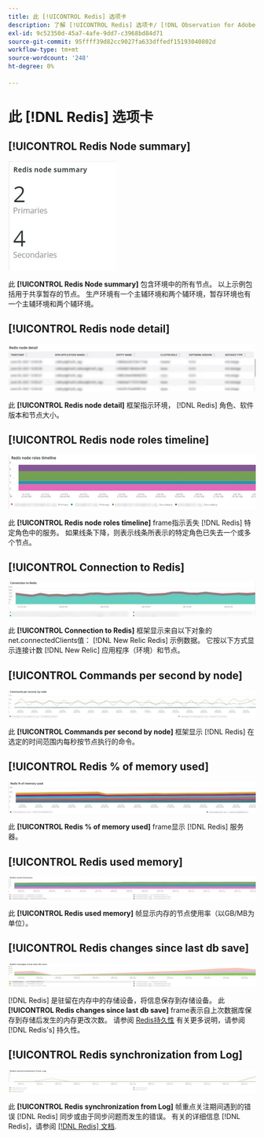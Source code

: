 ```yaml
---
title: 此 [!UICONTROL Redis] 选项卡
description: 了解 [!UICONTROL Redis] 选项卡/ [!DNL Observation for Adobe Commerce].
exl-id: 9c52350d-45a7-4afe-9dd7-c3968bd84d71
source-git-commit: 95ffff39d82cc9027fa633dffedf15193040802d
workflow-type: tm+mt
source-wordcount: '248'
ht-degree: 0%

---
```


# 此 [!DNL Redis] 选项卡

## [!UICONTROL Redis Node summary]

![Redis节点摘要](../../assets/tools/observation-for-adobe-commerce/redis-tab-1.jpg)

此 **[!UICONTROL Redis Node summary]** 包含环境中的所有节点。 以上示例包括用于共享暂存的节点。 生产环境有一个主辅环境和两个辅环境，暂存环境也有一个主辅环境和两个辅环境。

## [!UICONTROL Redis node detail]

![Redis节点详细信息](../../assets/tools/observation-for-adobe-commerce/redis-tab-2.jpg)

此 **[!UICONTROL Redis node detail]** 框架指示环境， [!DNL Redis] 角色、软件版本和节点大小。

## [!UICONTROL Redis node roles timeline]

![Redis节点角色时间线](../../assets/tools/observation-for-adobe-commerce/redis-tab-3.jpg)

此 **[!UICONTROL Redis node roles timeline]** frame指示丢失 [!DNL Redis] 特定角色中的服务。 如果线条下降，则表示线条所表示的特定角色已失去一个或多个节点。

## [!UICONTROL Connection to Redis]

![与Redis的连接](../../assets/tools/observation-for-adobe-commerce/redis-tab-4.jpg)

此 **[!UICONTROL Connection to Redis]** 框架显示来自以下对象的net.connectedClients值： [!DNL New Relic Redis] 示例数据。 它按以下方式显示连接计数 [!DNL New Relic] 应用程序（环境）和节点。

## [!UICONTROL Commands per second by node]

![按节点每秒的命令数](../../assets/tools/observation-for-adobe-commerce/redis-tab-5.jpg)

此 **[!UICONTROL Commands per second by node]** 框架显示 [!DNL Redis] 在选定的时间范围内每秒按节点执行的命令。

## [!UICONTROL Redis % of memory used]

![已使用的内存的红色%](../../assets/tools/observation-for-adobe-commerce/redis-tab-6.jpg)

此 **[!UICONTROL Redis % of memory used]** frame显示 [!DNL Redis] 服务器。

## [!UICONTROL Redis used memory]

![Redis已用内存](../../assets/tools/observation-for-adobe-commerce/redis-tab-7.jpg)

此 **[!UICONTROL Redis used memory]** 帧显示内存的节点使用率（以GB/MB为单位）。

## [!UICONTROL Redis changes since last db save]

![自上次数据库保存以来的Redis更改](../../assets/tools/observation-for-adobe-commerce/redis-tab-8.jpg)

[!DNL Redis] 是驻留在内存中的存储设备，将信息保存到存储设备。 此 **[!UICONTROL Redis changes since last db save]** frame表示自上次数据库保存到存储后发生的内存更改次数。 请参阅 [Redis持久性](https://redis.io/docs/manual/persistence/) 有关更多说明，请参阅 [!DNL Redis's] 持久性。

## [!UICONTROL Redis synchronization from Log]

![从日志进行Redis同步](../../assets/tools/observation-for-adobe-commerce/redis-tab-9.jpg)

此 **[!UICONTROL Redis synchronization from Log]** 帧重点关注期间遇到的错误 [!DNL Redis] 同步或由于同步问题而发生的错误。 有关的详细信息 [!DNL Redis]，请参阅 [[!DNL Redis] 文档](https://redis.io/docs/).

